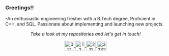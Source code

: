 <!--
**vipe5/vipe5** is a ✨ _special_ ✨ repository because its `README.md` (this file) appears on your GitHub profile.

Here are some ideas to get you started:

- 🔭 I’m currently working on ...
- 🌱 I’m currently learning ...
- 👯 I’m looking to collaborate on ...
- 🤔 I’m looking for help with ...
- 💬 Ask me about ...
- 📫 How to reach me: ...
- 😄 Pronouns: ...
- ⚡ Fun fact: ...
-->

### Greetings!!

-An enthusiastic engineering fresher with a B.Tech degree, Proficient in C++, and SQL. Passionate about implementing and launching new projects.

<!-- Social Section -->
<p align="center">
  <i>Take a look at my repositories and let's get in touch!</i>
</p>
<p align="center">
  <a href="https://twitter.com/DebDula99062594" target="blank">
    <img align="center" src="https://cdn.jsdelivr.net/npm/simple-icons@3.0.1/icons/twitter.svg" alt="021" height="30" width="30" />
  </a>
  <a href="https://www.linkedin.com/in/deb-dulal/" target="blank">
    <img align="center" src="https://cdn.jsdelivr.net/npm/simple-icons@3.0.1/icons/linkedin.svg" alt="12" height="30" width="30" />
  </a>
  <a href="https://stackoverflow.com/users/14216010/vipe5?tab=profile" target="blank">
    <img align="center" src="https://cdn.jsdelivr.net/npm/simple-icons@3.0.1/icons/stackoverflow.svg" alt="211" height="30" width="30" />
  </a>
  <a href="https://www.instagram.com/t_h_e___r_e_a_p_e_r/" target="blank">
    <img align="center" src="https://cdn.jsdelivr.net/npm/simple-icons@3.0.1/icons/instagram.svg" alt="323265" height="30" width="30" />
  </a>
</p>


